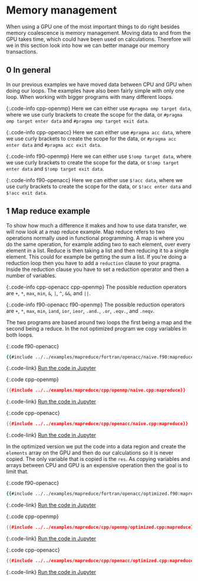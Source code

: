 # Memory management

When using a GPU one of the most important things to do right besides memory
coalescence is memory management. Moving data to and from the GPU takes time,
which could have been used on calculations. Therefore will we in this section
look into how we can better manage our memory transactions.

0 In general
------------
In our previous examples we have moved data between CPU and GPU when doing our
loops. The examples have also been fairly simple with only one loop. When working
with bigger programs with many different loops.

{:.code-info cpp-openmp}
Here we can either use `#pragma omp target data`, where we use curly brackets to
create the scope for the data, or `#pragma omp target enter data` and
`#pragma omp target exit data`.

{:.code-info cpp-openacc}
Here we can either use `#pragma acc data`, where we use curly brackets to
create the scope for the data, or `#pragma acc enter data` and
`#pragma acc exit data`.

{:.code-info f90-openmp}
Here we can either use `$!omp target data`, where we use curly brackets to
create the scope for the data, or `$!omp target enter data` and
`$!omp target exit data`.

{:.code-info f90-openacc}
Here we can either use `$!acc data`, where we use curly brackets to create the
scope for the data, or `$!acc enter data` and `$!acc exit data`.

1 Map reduce example
--------------------
To show how much a difference it makes and how to use data transfer, we will now
look at a map reduce example. Map reduce refers to two operations normally used
in functional programming. A map is where you do the same operation, for example
adding two to each element, over every element in a list. Reduce is then taking a
list and then reducing it to a single element. This could for example be getting
the sum a list. If you're doing a reduction loop then you have to add a
`reduction` clause to your pragma. Inside the reduction clause you have to set a
reduction operator and then a number of variables.

{:.code-info cpp-openacc cpp-openmp}
The possible reduction operators are `+`, `*`, `max`, `min`, `&`, `|`, `^`, `&&`,
and `||`.

{:.code-info f90-openacc f90-openmp}
The possible reduction operators are `+`, `*`, `max`, `min`, `iand`, `ior`,
`ieor`, `.and.`, `.or`, `.eqv.`, and `.neqv`.

The two programs are based around two loops the first being a map and the second
being a reduce. In the not optimized program we copy variables in both loops.

{:.code f90-openacc}
```f90
{{#include ../../examples/mapreduce/fortran/openacc/naive.f90:mapreduce}}
```
{:.code-link}
[Run the code in Jupyter](/jupyter/lab/tree/mapreduce/fortran/openacc/naive.ipynb)

{:.code cpp-openmp}
```c++
{{#include ../../examples/mapreduce/cpp/openmp/naive.cpp:mapreduce}}
```
{:.code-link}
[Run the code in Jupyter](/jupyter/lab/tree/mapreduce/cpp/openmp/naive.ipynb)

{:.code cpp-openacc}
```c++
{{#include ../../examples/mapreduce/cpp/openacc/naive.cpp:mapreduce}}
```
{:.code-link}
[Run the code in Jupyter](/jupyter/lab/tree/mapreduce/cpp/openacc/naive.ipynb)

In the optimized version we put the code into a data region and create the
`elements` array on the GPU and then do our calculations so it is never copied.
The only variable that is copied is the `res`. As copying variables and arrays
between CPU and GPU is an expensive operation then the goal is to limit that.

{:.code f90-openacc}
```f90
{{#include ../../examples/mapreduce/fortran/openacc/optimized.f90:mapreduce}}
```
{:.code-link}
[Run the code in Jupyter](/jupyter/lab/tree/mapreduce/fortran/openacc/optimized.ipynb)

{:.code cpp-openmp}
```c++
{{#include ../../examples/mapreduce/cpp/openmp/optimized.cpp:mapreduce}}
```
{:.code-link}
[Run the code in Jupyter](/jupyter/lab/tree/mapreduce/cpp/openmp/optimized.ipynb)

{:.code cpp-openacc}
```c++
{{#include ../../examples/mapreduce/cpp/openacc/optimized.cpp:mapreduce}}
```
{:.code-link}
[Run the code in Jupyter](/jupyter/lab/tree/mapreduce/cpp/openacc/optimized.ipynb)

